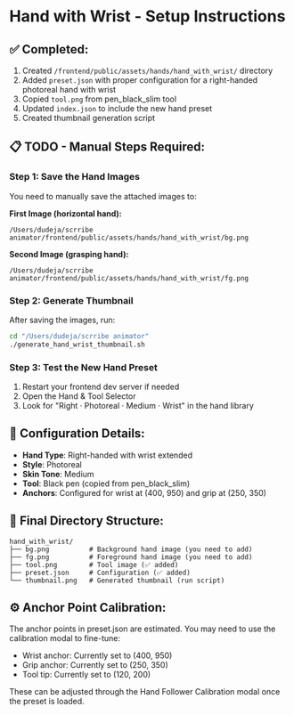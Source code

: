 # Hand with Wrist - Setup Instructions

## ✅ Completed:
1. Created `/frontend/public/assets/hands/hand_with_wrist/` directory
2. Added `preset.json` with proper configuration for a right-handed photoreal hand with wrist
3. Copied `tool.png` from pen_black_slim tool
4. Updated `index.json` to include the new hand preset
5. Created thumbnail generation script

## 📋 TODO - Manual Steps Required:

### Step 1: Save the Hand Images
You need to manually save the attached images to:

**First Image (horizontal hand):**
```
/Users/dudeja/scrribe animator/frontend/public/assets/hands/hand_with_wrist/bg.png
```

**Second Image (grasping hand):**
```
/Users/dudeja/scrribe animator/frontend/public/assets/hands/hand_with_wrist/fg.png
```

### Step 2: Generate Thumbnail
After saving the images, run:
```bash
cd "/Users/dudeja/scrribe animator"
./generate_hand_wrist_thumbnail.sh
```

### Step 3: Test the New Hand Preset
1. Restart your frontend dev server if needed
2. Open the Hand & Tool Selector
3. Look for "Right · Photoreal · Medium · Wrist" in the hand library

## 🔧 Configuration Details:
- **Hand Type**: Right-handed with wrist extended
- **Style**: Photoreal
- **Skin Tone**: Medium
- **Tool**: Black pen (copied from pen_black_slim)
- **Anchors**: Configured for wrist at (400, 950) and grip at (250, 350)

## 📂 Final Directory Structure:
```
hand_with_wrist/
├── bg.png          # Background hand image (you need to add)
├── fg.png          # Foreground hand image (you need to add)  
├── tool.png        # Tool image (✅ added)
├── preset.json     # Configuration (✅ added)
└── thumbnail.png   # Generated thumbnail (run script)
```

## ⚙️ Anchor Point Calibration:
The anchor points in preset.json are estimated. You may need to use the calibration modal to fine-tune:
- Wrist anchor: Currently set to (400, 950)
- Grip anchor: Currently set to (250, 350)
- Tool tip: Currently set to (120, 200)

These can be adjusted through the Hand Follower Calibration modal once the preset is loaded.
